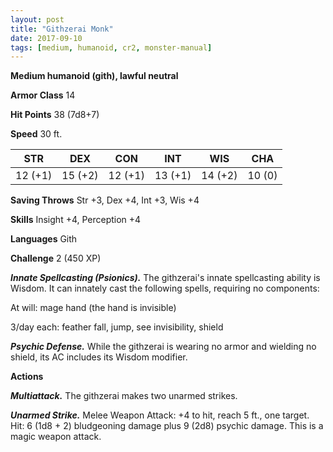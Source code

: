 ```yaml
---
layout: post
title: "Githzerai Monk"
date: 2017-09-10
tags: [medium, humanoid, cr2, monster-manual]
---
```


**Medium humanoid (gith), lawful neutral**

**Armor Class** 14

**Hit Points** 38 (7d8+7)

**Speed** 30 ft.

|   STR   |   DEX   |   CON   |   INT   |   WIS   |   CHA   |
|:-----:|:-----:|:-----:|:-----:|:-----:|:-----:|
| 12 (+1) | 15 (+2) | 12 (+1) | 13 (+1) | 14 (+2) | 10 (0) |

**Saving Throws** Str +3, Dex +4, Int +3, Wis +4

**Skills** Insight +4, Perception +4

**Languages** Gith

**Challenge** 2 (450 XP)

***Innate Spellcasting (Psionics).*** The githzerai's innate spellcasting ability is Wisdom. It can innately cast the following spells, requiring no components: 

At will: mage hand (the hand is invisible)

3/day each: feather fall, jump, see invisibility, shield

***Psychic Defense.*** While the githzerai is wearing no armor and wielding no shield, its AC includes its Wisdom modifier.

**Actions**

***Multiattack.*** The githzerai makes two unarmed strikes.

***Unarmed Strike.*** Melee Weapon Attack: +4 to hit, reach 5 ft., one target. Hit: 6 (1d8 + 2) bludgeoning damage plus 9 (2d8) psychic damage. This is a magic weapon attack.

